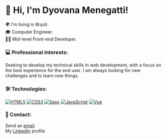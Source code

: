 # 👋 Hi, I'm Dyovana Menegatti!

🌍 I'm living in Brazil.  
🎓 Computer Engineer.  
👩‍💻 Mid-level Front-end Developer.

### 💻 Professional interests:
Seeking to develop my technical skills in web development, with a focus on the best experience for the end user. 
I am always looking for new challenges and to learn new things.

### 🛠️ Technologies:
[![HTML5][HTML5]][HTML5-url]
[![CSS3][CSS3]][CSS3-url]
[![Sass][Sass]][Sass-url]
[![JavaScript][JavaScript]][JavaScript-url]
[![Vue][Vue.js]][Vue-url]

<!-- Links and URLs -->
[HTML5]: https://img.shields.io/badge/HTML5-E34F26?style=for-the-badge&logo=html5&logoColor=white
[HTML5-url]: https://developer.mozilla.org/en-US/docs/Web/Guide/HTML/HTML5
[CSS3]: https://img.shields.io/badge/CSS3-1572B6?style=for-the-badge&logo=css3&logoColor=white
[CSS3-url]: https://developer.mozilla.org/en-US/docs/Web/CSS/CSS3
[Sass]: https://img.shields.io/badge/Sass-CC6699?style=for-the-badge&logo=sass&logoColor=white
[Sass-url]: https://sass-lang.com/
[JavaScript]: https://img.shields.io/badge/JavaScript-F7DF1E?style=for-the-badge&logo=javascript&logoColor=black
[JavaScript-url]: https://developer.mozilla.org/en-US/docs/Web/JavaScript
[Vue.js]: https://img.shields.io/badge/Vue.js-35495E?style=for-the-badge&logo=vue.js&logoColor=4FC08D
[Vue-url]: https://vuejs.org/

### 🔗 Contact:
Send an [email](mailto:dyo.menegatti@hotmail.com)  
My [LinkedIn](https://www.linkedin.com/in/dyomenegatti/) profile
